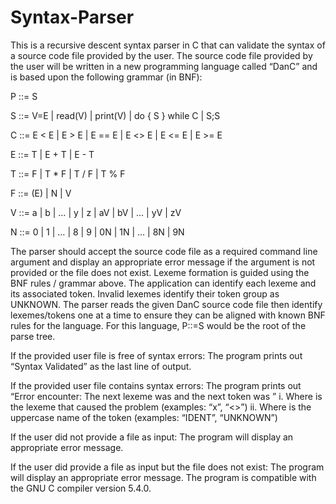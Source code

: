 # Syntax-Parser
This is a recursive descent syntax parser in C that can validate the syntax of a source code file provided by the
user. The source code file provided by the user will be written in a new programming language called “DanC” and is
based upon the following grammar (in BNF):

P ::= S

S ::= V=E | read(V) | print(V) | do { S } while C | S;S

C ::= E < E | E > E | E == E | E <> E | E <= E | E >= E

E ::= T | E + T | E - T

T ::= F | T * F | T / F | T % F

F ::= (E) | N | V

V ::= a | b | … | y | z | aV | bV | … | yV | zV

N ::= 0 | 1 | … | 8 | 9 | 0N | 1N | … | 8N | 9N

The parser should accept the source code file as a required command line argument and display an appropriate
error message if the argument is not provided or the file does not exist.
Lexeme formation is guided using the BNF rules / grammar above. The application can identify each lexeme
and its associated token. Invalid lexemes identify their token group as UNKNOWN.
The parser reads the given DanC source code file then identify
lexemes/tokens one at a time to ensure they can be aligned with known BNF rules for the language. For this
language, P::=S would be the root of the parse tree.

If the provided user file is free of syntax errors:
The program prints out “Syntax Validated” as the last line of output.

If the provided user file contains syntax errors:
The program prints out “Error encounter: The next lexeme was <lexeme> and the next token was <token>”
  i. Where <lexeme> is the lexeme that caused the problem (examples: “x”, “<>”)
  ii. Where <token> is the uppercase name of the token (examples: “IDENT”, “UNKNOWN”)
  
If the user did not provide a file as input:
The program will display an appropriate error message.

If the user did provide a file as input but the file does not exist:
The program will display an appropriate error message.
The program is compatible with the GNU C compiler version 5.4.0.
